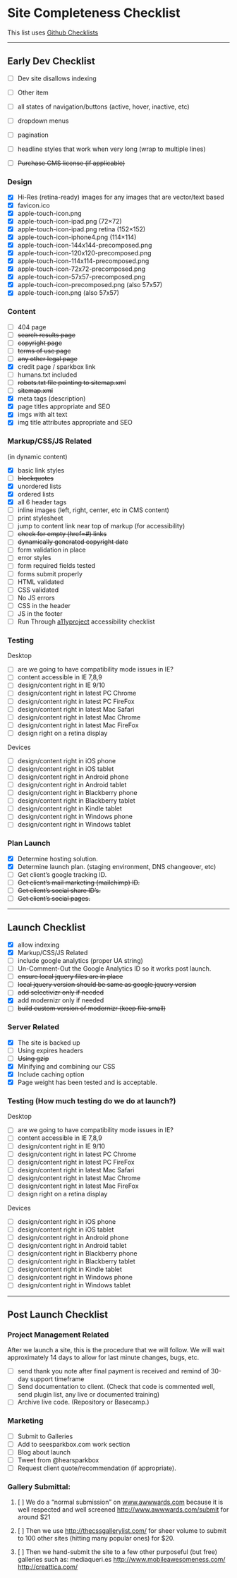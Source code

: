 # Site Completeness Checklist
This list uses [Github Checklists](https://github.com/blog/1375-task-lists-in-gfm-issues-pulls-comments)

---

## Early Dev Checklist 


* [ ] Dev site disallows indexing
* [ ] Other item
* [ ] all states of navigation/buttons (active, hover, inactive, etc)
* [ ] dropdown menus
* [ ] pagination
* [ ] headline styles that work when very long (wrap to multiple lines)
* [ ] ~~Purchase CMS license (if applicable)~~


### Design

* [x] Hi-Res (retina-ready) images for any images that are vector/text
based
* [x] favicon.ico
* [x] apple-touch-icon.png
* [x] apple-touch-icon-ipad.png (72×72)
* [x] apple-touch-icon-ipad.png retina (152×152)
* [x] apple-touch-icon-iphone4.png (114×114)
* [x] apple-touch-icon-144x144-precomposed.png
* [x] apple-touch-icon-120x120-precomposed.png
* [x] apple-touch-icon-114x114-precomposed.png
* [x] apple-touch-icon-72x72-precomposed.png
* [x] apple-touch-icon-57x57-precomposed.png
* [x] apple-touch-icon-precomposed.png (also 57x57)
* [x] apple-touch-icon.png (also 57x57)

### Content

* [ ] 404 page
* [ ] ~~search results page~~
* [ ] ~~copyright page~~
* [ ] ~~terms of use page~~
* [ ] ~~any other legal page~~
* [x] credit page / sparkbox link
* [ ] humans.txt included
* [ ] ~~robots.txt file pointing to sitemap.xml~~
* [ ] ~~sitemap.xml~~
* [x] meta tags (description)
* [x] page titles appropriate and SEO
* [x] imgs with alt text
* [x] img title attributes appropriate and SEO

### Markup/CSS/JS Related

(in dynamic content)
* [x] basic link styles
* [ ] ~~blockquotes~~
* [x] unordered lists
* [x] ordered lists
* [x] all 6 header tags
* [ ] inline images (left, right, center, etc in CMS content)
* [ ] print stylesheet
* [ ] jump to content link near top of markup (for accessibility)
* [ ] ~~check for empty (href=#) links~~
* [ ] ~~dynamically generated copyright date~~
* [ ] form validation in place
* [ ] error styles
* [ ] form required fields tested
* [ ] forms submit properly
* [ ] HTML validated
* [ ] CSS validated
* [ ] No JS errors
* [ ] CSS in the header
* [ ] JS in the footer
* [ ] Run Through [a11yproject](http://a11yproject.com/checklist.html) accessibility checklist

### Testing

Desktop
* [ ] are we going to have compatibility mode issues in IE?
* [ ] content accessible in IE 7,8,9
* [ ] design/content right in IE 9/10
* [ ] design/content right in latest PC Chrome
* [ ] design/content right in latest PC FireFox
* [ ] design/content right in latest Mac Safari
* [ ] design/content right in latest Mac Chrome
* [ ] design/content right in latest Mac FireFox
* [ ] design right on a retina display

Devices
* [ ] design/content right in iOS phone
* [ ] design/content right in iOS tablet
* [ ] design/content right in Android phone
* [ ] design/content right in Android tablet
* [ ] design/content right in Blackberry phone
* [ ] design/content right in Blackberry tablet
* [ ] design/content right in Kindle tablet
* [ ] design/content right in Windows phone
* [ ] design/content right in Windows tablet

###  Plan Launch

* [x] Determine hosting solution.
* [x] Determine launch plan. (staging environment, DNS changeover, etc)
* [ ] Get client’s google tracking ID.
* [ ] ~~Get client’s mail marketing (mailchimp) ID.~~
* [ ] ~~Get client’s social share ID’s.~~
* [ ] ~~Get client’s social pages.~~

---

## Launch Checklist


* [x] allow indexing
* [x] Markup/CSS/JS Related
* [ ] include google analytics (proper UA string)
* [ ] Un-Comment-Out the Google Analytics ID so it works post launch.
* [ ] ~~ensure local jquery files are in place~~
* [ ] ~~local jquery version should be same as google jquery version~~
* [ ] ~~add selectivizr only if needed~~
* [x] add modernizr only if needed
* [ ] ~~build custom version of modernizr (keep file small)~~

### Server Related

* [x] The site is backed up
* [ ] Using expires headers
* [ ] ~~Using gzip~~
* [x] Minifying and combining our CSS
* [x] Include caching option
* [x] Page weight has been tested and is acceptable.

### Testing (How much testing do we do at launch?)

Desktop
* [ ] are we going to have compatibility mode issues in IE?
* [ ] content accessible in IE 7,8,9
* [ ] design/content right in IE 9/10
* [ ] design/content right in latest PC Chrome
* [ ] design/content right in latest PC FireFox
* [ ] design/content right in latest Mac Safari
* [ ] design/content right in latest Mac Chrome
* [ ] design/content right in latest Mac FireFox
* [ ] design right on a retina display

Devices
* [ ] design/content right in iOS phone
* [ ] design/content right in iOS tablet
* [ ] design/content right in Android phone
* [ ] design/content right in Android tablet
* [ ] design/content right in Blackberry phone
* [ ] design/content right in Blackberry tablet
* [ ] design/content right in Kindle tablet
* [ ] design/content right in Windows phone
* [ ] design/content right in Windows tablet

---

## Post Launch Checklist


### Project Management Related

After we launch a site, this is the procedure that we will follow. We
will wait approximately 14 days to allow for last minute changes,
bugs, etc.

* [ ] send thank you note after final payment is received and remind of
    30-day support timeframe
* [ ] Send documentation to client. (Check that code is commented well,
    send plugin list, any live or documented training)
* [ ] Archive live code. (Repository or Basecamp.)

### Marketing

* [ ] Submit to Galleries
* [ ] Add to seesparkbox.com work section
* [ ] Blog about launch
* [ ] Tweet from @hearsparkbox
* [ ] Request client quote/recommendation (if appropriate).

### Gallery Submittal:

1. [ ] We do a “normal submission” on www.awwwards.com because
it is well respected and well screened
http://www.awwwards.com/submit
for around $21

2. [ ] Then we use http://thecssgallerylist.com/ for sheer volume to
submit to 100 other sites (hitting many popular ones) for $20.

3. [ ] Then we hand-submit the site to a few other purposeful (but free)
galleries such as:
mediaqueri.es
http://www.mobileawesomeness.com/
http://creattica.com/